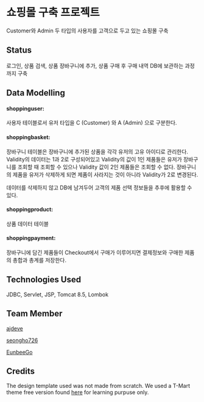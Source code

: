 ﻿# 쇼핑몰 구축 프로젝트 

Customer와 Admin 두 타입의 사용자를 고객으로 두고 있는 쇼핑몰 구축

## Status 

로그인, 상품 검색, 상품 장바구니에 추가, 상품 구매 후 구매 내역 DB에 보관하는 과정까지 구축 

## Data Modelling  

#### shoppinguser: 
사용자 테이블로서 유저 타입을 C (Customer) 와 A (Admin) 으로 구분한다. 
 
#### shoppingbasket:
장바구니 테이블은 장바구니에 추가된 상품을 각각 유저의 고유 아이디로 관리한다. 
Validity의 데이터는 1과 2로 구성되어있고 Validity의 값이 1인 제품들은 유저가 장바구니를 조회할 때 조회할 수 있으나 Validity 값이 2인 제품들은 조회할 수 없다. 장바구니의 제품을 유저가 삭제하게 되면 제품이 사라지는 것이 아니라 Validity가 2로 변경된다. 

데이터를 삭제하지 않고 DB에 남겨두어 고객의 제품 선택 정보들을 추후에 활용할 수 있다.  

#### shoppingproduct: 
상품 데이터 테이블 

#### shoppingpayment:
장바구니에 담긴 제품들이 Checkout에서 구매가 이루어지면 결제정보와 구매한 제품의 총합과 총계를 저장한다.  

## Technologies Used 

JDBC, Servlet, JSP, Tomcat 8.5, Lombok  


## Team Member 
[ajdeve](https://github.com/ajdeve)

[seongho726](https://github.com/seongho726)

[EunbeeGo](https://github.com/EunbeeGo)

## Credits
The design template used was not made from scratch.
We used a T-Mart theme free version found [here](https://themehunt.com/item/1527068-tmart-free-minimal-ecommerce-html5-template) for learning purpuse only. 
